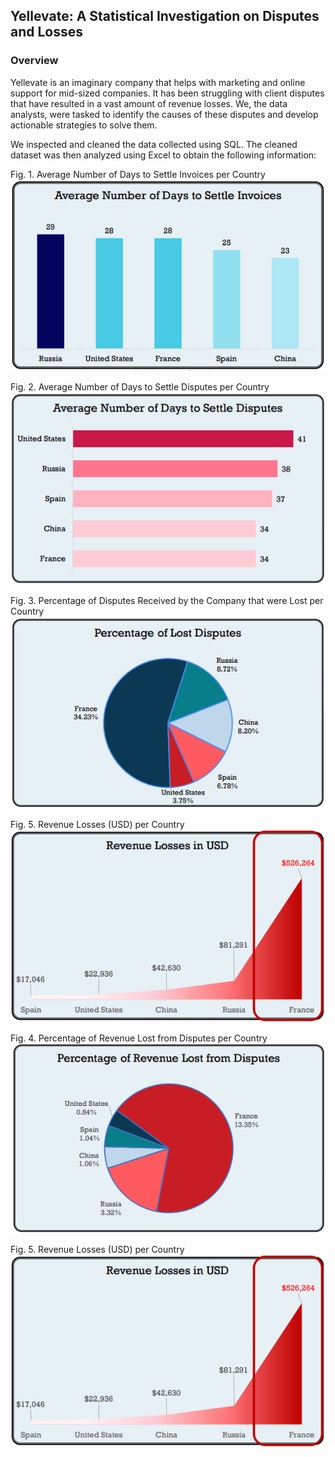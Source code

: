 ## Yellevate: A Statistical Investigation on Disputes and Losses

### Overview

Yellevate is an imaginary company that helps with marketing and online support for mid-sized companies. It has been struggling with client disputes that have resulted in a vast amount of revenue losses. We, the data analysts, were tasked to identify the causes of these disputes and develop actionable strategies to solve them.

We inspected and cleaned the data collected using SQL. The cleaned dataset was then analyzed using Excel to obtain the following information:

Fig. 1. Average Number of Days to Settle Invoices per Country
![](https://github.com/MaryRegineCalamba/mcalamba_portfolio/blob/main/images/g1.png)

Fig. 2. Average Number of Days to Settle Disputes per Country
![](https://github.com/MaryRegineCalamba/mcalamba_portfolio/blob/main/images/g2.png)

Fig. 3. Percentage of Disputes Received by the Company that were Lost per Country
![](https://github.com/MaryRegineCalamba/mcalamba_portfolio/blob/main/images/g3.png)

Fig. 5. Revenue Losses (USD) per Country                               
![](https://github.com/MaryRegineCalamba/mcalamba_portfolio/blob/main/images/g5.png)

Fig. 4. Percentage of Revenue Lost from Disputes per Country
![](https://github.com/MaryRegineCalamba/mcalamba_portfolio/blob/main/images/g4.png)

Fig. 5. Revenue Losses (USD) per Country
![](https://github.com/MaryRegineCalamba/mcalamba_portfolio/blob/main/images/g5.png)
